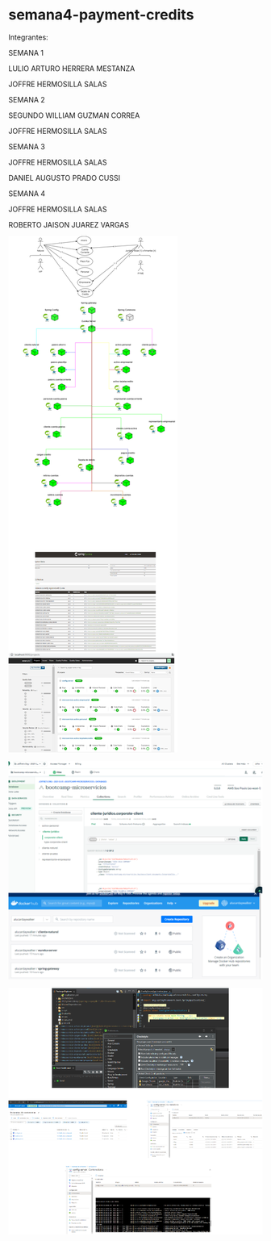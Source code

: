 # semana4-payment-credits



Integrantes:

SEMANA 1

LULIO ARTURO HERRERA MESTANZA

JOFFRE HERMOSILLA SALAS

SEMANA 2

SEGUNDO WILLIAM GUZMAN CORREA

JOFFRE HERMOSILLA SALAS


SEMANA 3

JOFFRE HERMOSILLA SALAS

DANIEL AUGUSTO PRADO CUSSI

SEMANA 4

JOFFRE HERMOSILLA SALAS

ROBERTO JAISON JUAREZ VARGAS





![ScreenShot](https://github.com/joffrehermosilla/semana2/blob/master/Diagrama%20de%20Microservicios%20solucion%20semana2.drawio.png) 




![ScreenShot](https://github.com/joffrehermosilla/semana2/blob/master/continuacion%20de%20entregables.drawio.png) 



![ScreenShot](https://github.com/joffrehermosilla/semana2/blob/master/tercera%20evidencia%20de%20entregables%20bootcamp.png)
